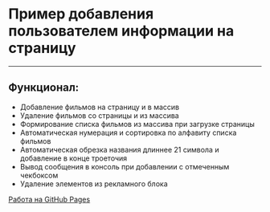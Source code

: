 # Пример добавления пользователем информации на страницу
***
## Функционал:

* Добавление фильмов на страницу и в массив
* Удаление фильмов со страницы и из массива
* Формирование списка фильмов из массива при загрузке страницы
* Автоматическая нумерация и сортировка по алфавиту списка фильмов
* Автоматическая обрезка названия длиннее 21 символа и добавление в конце троеточия
* Вывод сообщения в консоль при добавлении с отмеченным чекбоксом
* Удаление элементов из рекламного блока

[Работа на GitHub Pages](https://crow416.github.io/udemy-project-2/)
